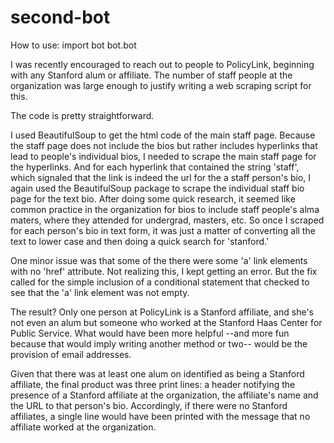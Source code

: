 # second-bot

How to use:
 import bot
 bot.bot

I was recently encouraged to reach out to people to PolicyLink, beginning with any Stanford alum or affiliate. The number of staff people at the organization was large enough to justify writing a web scraping script for this.

The code is pretty straightforward.

I used BeautifulSoup to get the html code of the main staff page. Because the staff page does not include the bios but rather includes hyperlinks that lead to people's individual bios, I needed to scrape the main staff page for the hyperlinks. And for each hyperlink that contained the string 'staff', which signaled that the link is indeed the url for the a staff person's bio, I again used the BeautifulSoup package to scrape the individual staff bio page for the text bio. After doing some quick research, it seemed like common practice in the organization for bios to include staff people's alma maters, where they attended for undergrad, masters, etc. So once I scraped for each person's bio in text form, it was just a matter of converting all the text to lower case and then doing a quick search for 'stanford.'

One minor issue was that some of the there were some 'a' link elements with no 'href' attribute. Not realizing this, I kept getting an error. But the fix called for the simple inclusion of a conditional statement that checked to see that the 'a' link element was not empty.

The result? Only one person at PolicyLink is a Stanford affiliate, and she's not even an alum but someone who worked at the Stanford Haas Center for Public Service. What would have been more helpful --and more fun because that would imply writing another method or two-- would be the provision of email addresses.

Given that there was at least one alum on identified as being a Stanford affiliate, the final product was three print lines: a header notifying the presence of a Stanford affiliate at the organization, the affiliate's name and the URL to that person's bio. Accordingly, if there were no Stanford affiliates, a single line would have been printed with the message that no affiliate worked at the organization.
